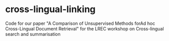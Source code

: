# cross-lingual-linking
Code for our paper "A Comparison of Unsupervised Methods forAd hoc Cross-Lingual Document Retrieval" for the LREC workshop on Cross-lingual search and summarisation

